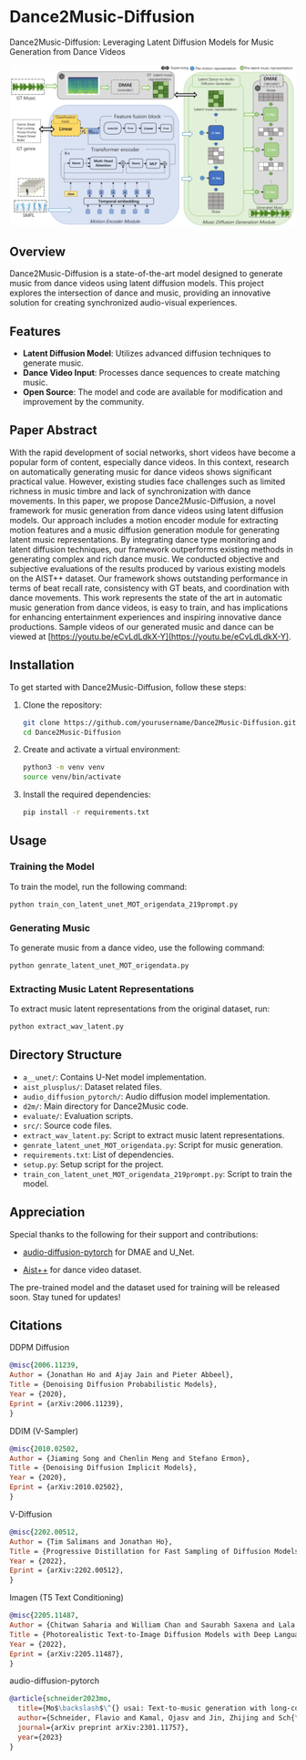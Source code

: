 

# Dance2Music-Diffusion

Dance2Music-Diffusion: Leveraging Latent Diffusion Models for Music Generation from Dance Videos

<img src="./frame_work.png"></img>

## Overview

Dance2Music-Diffusion is a state-of-the-art model designed to generate music from dance videos using latent diffusion models. This project explores the intersection of dance and music, providing an innovative solution for creating synchronized audio-visual experiences.

## Features

- **Latent Diffusion Model**: Utilizes advanced diffusion techniques to generate music.
- **Dance Video Input**: Processes dance sequences to create matching music.
- **Open Source**: The model and code are available for modification and improvement by the community.

## Paper Abstract

With the rapid development of social networks, short videos have become a popular form of content, especially dance videos. In this context, research on automatically generating music for dance videos shows significant practical value. However, existing studies face challenges such as limited richness in music timbre and lack of synchronization with dance movements. In this paper, we propose Dance2Music-Diffusion, a novel framework for music generation from dance videos using latent diffusion models. Our approach includes a motion encoder module for extracting motion features and a music diffusion generation module for generating latent music representations. By integrating dance type monitoring and latent diffusion techniques, our framework outperforms existing methods in generating complex and rich dance music. We conducted objective and subjective evaluations of the results produced by various existing models on the AIST++ dataset. Our framework shows outstanding performance in terms of beat recall rate, consistency with GT beats, and coordination with dance movements. This work represents the state of the art in automatic music generation from dance videos, is easy to train, and has implications for enhancing entertainment experiences and inspiring innovative dance productions. Sample videos of our generated music and dance can be viewed at [https://youtu.be/eCvLdLdkX-Y](https://youtu.be/eCvLdLdkX-Y).

## Installation

To get started with Dance2Music-Diffusion, follow these steps:

1. Clone the repository:
    ```sh
    git clone https://github.com/yourusername/Dance2Music-Diffusion.git
    cd Dance2Music-Diffusion
    ```

2. Create and activate a virtual environment:
    ```sh
    python3 -m venv venv
    source venv/bin/activate
    ```

3. Install the required dependencies:
    ```sh
    pip install -r requirements.txt
    ```

## Usage

### Training the Model

To train the model, run the following command:
```sh
python train_con_latent_unet_MOT_origendata_219prompt.py
```

### Generating Music

To generate music from a dance video, use the following command:
```sh
python genrate_latent_unet_MOT_origendata.py 
```

### Extracting Music Latent Representations

To extract music latent representations from the original dataset, run:
```sh
python extract_wav_latent.py 
```


## Directory Structure

- `a__unet/`: Contains U-Net model implementation.
- `aist_plusplus/`: Dataset related files.
- `audio_diffusion_pytorch/`: Audio diffusion model implementation.
- `d2m/`: Main directory for Dance2Music code.
- `evaluate/`: Evaluation scripts.
- `src/`: Source code files.
- `extract_wav_latent.py`: Script to extract music latent representations.
- `genrate_latent_unet_MOT_origendata.py`: Script for music generation.
- `requirements.txt`: List of dependencies.
- `setup.py`: Setup script for the project.
- `train_con_latent_unet_MOT_origendata_219prompt.py`: Script to train the model.

## Appreciation

Special thanks to the following for their support and contributions:

* [audio-diffusion-pytorch](https://github.com/archinetai/audio-diffusion-pytorch) for DMAE and U_Net.

* [Aist++](https://google.github.io/aistplusplus_dataset/factsfigures.html) for dance video dataset.


The pre-trained model and the dataset used for training will be released soon. Stay tuned for updates!

## Citations

DDPM Diffusion
```bibtex
@misc{2006.11239,
Author = {Jonathan Ho and Ajay Jain and Pieter Abbeel},
Title = {Denoising Diffusion Probabilistic Models},
Year = {2020},
Eprint = {arXiv:2006.11239},
}
```

DDIM (V-Sampler)
```bibtex
@misc{2010.02502,
Author = {Jiaming Song and Chenlin Meng and Stefano Ermon},
Title = {Denoising Diffusion Implicit Models},
Year = {2020},
Eprint = {arXiv:2010.02502},
}
```

V-Diffusion
```bibtex
@misc{2202.00512,
Author = {Tim Salimans and Jonathan Ho},
Title = {Progressive Distillation for Fast Sampling of Diffusion Models},
Year = {2022},
Eprint = {arXiv:2202.00512},
}
```

Imagen (T5 Text Conditioning)
```bibtex
@misc{2205.11487,
Author = {Chitwan Saharia and William Chan and Saurabh Saxena and Lala Li and Jay Whang and Emily Denton and Seyed Kamyar Seyed Ghasemipour and Burcu Karagol Ayan and S. Sara Mahdavi and Rapha Gontijo Lopes and Tim Salimans and Jonathan Ho and David J Fleet and Mohammad Norouzi},
Title = {Photorealistic Text-to-Image Diffusion Models with Deep Language Understanding},
Year = {2022},
Eprint = {arXiv:2205.11487},
}
```

audio-diffusion-pytorch
```bibtex
@article{schneider2023mo,
  title={Mo$\backslash$\^{} usai: Text-to-music generation with long-context latent diffusion},
  author={Schneider, Flavio and Kamal, Ojasv and Jin, Zhijing and Sch{\"o}lkopf, Bernhard},
  journal={arXiv preprint arXiv:2301.11757},
  year={2023}
}
```
